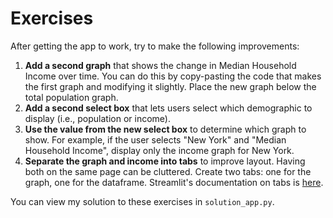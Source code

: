 # Exercises

After getting the app to work, try to make the following improvements:

1. **Add a second graph** that shows the change in Median Household Income over time. You can do this by copy-pasting the
   code that makes the first graph and modifying it slightly. Place the new graph below the total population graph.
1. **Add a second select box** that lets users select which demographic to display (i.e., population or income).
1. **Use the value from the new select box** to determine which graph to show. For example, if the user selects "New York"
   and "Median Household Income", display only the income graph for New York.
1. **Separate the graph and income into tabs** to improve layout. Having both on the same page can be cluttered. Create
   two tabs: one for the graph, one for the dataframe. Streamlit's documentation on tabs is
   [here](https://docs.streamlit.io/develop/api-reference/layout/st.tabs).
   
You can view my solution to these exercises in `solution_app.py`.